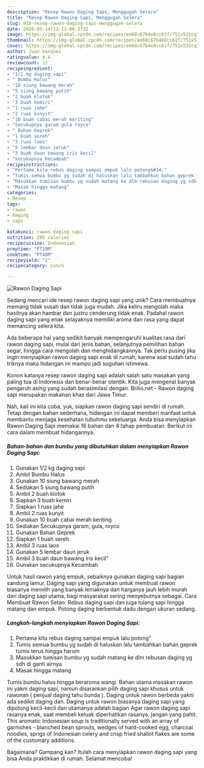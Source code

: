 ```yaml
---
description: "Resep Rawon Daging Sapi, Menggugah Selera"
title: "Resep Rawon Daging Sapi, Menggugah Selera"
slug: 910-resep-rawon-daging-sapi-menggugah-selera
date: 2020-05-14T12:11:00.273Z
image: https://img-global.cpcdn.com/recipes/ee68c67b4e8cc61f/751x532cq70/rawon-daging-sapi-foto-resep-utama.jpg
thumbnail: https://img-global.cpcdn.com/recipes/ee68c67b4e8cc61f/751x532cq70/rawon-daging-sapi-foto-resep-utama.jpg
cover: https://img-global.cpcdn.com/recipes/ee68c67b4e8cc61f/751x532cq70/rawon-daging-sapi-foto-resep-utama.jpg
author: Juan Vasquez
ratingvalue: 4.4
reviewcount: 12
recipeingredient:
- "1/2 kg daging sapi"
- " Bumbu Halus"
- "10 siung bawang merah"
- "5 siung bawang putih"
- "2 buah klotok"
- "3 buah kemiri"
- "1 ruas jahe"
- "2 ruas kunyit"
- "10 buah cabai merah keriting"
- "Secukupnya garam gula royco"
- " Bahan Geprek"
- "1 buah sereh"
- "3 ruas laos"
- "5 lembar daun jeruk"
- "3 buah daun bawang iris kecil"
- "secukupnya Kecambah"
recipeinstructions:
- "Pertama kita rebus daging sampai empuk lalu potong&#34;"
- "Tumis semua bumbu yg sudah di haluskan lalu tambahkan bahan geprek tumis terus hingga harum"
- "Masukkan tumisan bumbu yg sudah matang ke dlm rebusan daging yg sdh di ganti airnya"
- "Masak hingga matang"
categories:
- Resep
tags:
- rawon
- daging
- sapi

katakunci: rawon daging sapi 
nutrition: 205 calories
recipecuisine: Indonesian
preptime: "PT19M"
cooktime: "PT48M"
recipeyield: "2"
recipecategory: Lunch

---
```



![Rawon Daging Sapi](https://img-global.cpcdn.com/recipes/ee68c67b4e8cc61f/751x532cq70/rawon-daging-sapi-foto-resep-utama.jpg)

Sedang mencari ide resep rawon daging sapi yang unik? Cara membuatnya memang tidak susah dan tidak juga mudah. Jika keliru mengolah maka hasilnya akan hambar dan justru cenderung tidak enak. Padahal rawon daging sapi yang enak selayaknya memiliki aroma dan rasa yang dapat memancing selera kita.

Ada beberapa hal yang sedikit banyak mempengaruhi kualitas rasa dari rawon daging sapi, mulai dari jenis bahan, selanjutnya pemilihan bahan segar, hingga cara mengolah dan menghidangkannya. Tak perlu pusing jika ingin menyiapkan rawon daging sapi enak di rumah, karena asal sudah tahu triknya maka hidangan ini mampu jadi suguhan istimewa.

Konon katanya resep rawon daging sapi adalah salah satu masakan yang paling tua di Indonesia dan benar-benar otentik. Kita juga mengenal banyak pengaruh asing yang sudah berasimilasi dengan. Brilio.net - Rawon daging sapi merupakan makanan khas dari Jawa Timur.


Nah, kali ini kita coba, yuk, siapkan rawon daging sapi sendiri di rumah. Tetap dengan bahan sederhana, hidangan ini dapat memberi manfaat untuk membantu menjaga kesehatan tubuhmu sekeluarga. Anda bisa menyiapkan Rawon Daging Sapi memakai 16 bahan dan 4 tahap pembuatan. Berikut ini cara dalam membuat hidangannya.

<!--inarticleads1-->

##### Bahan-bahan dan bumbu yang dibutuhkan dalam menyiapkan Rawon Daging Sapi:

1. Gunakan 1/2 kg daging sapi
1. Ambil  Bumbu Halus
1. Gunakan 10 siung bawang merah
1. Sediakan 5 siung bawang putih
1. Ambil 2 buah klotok
1. Siapkan 3 buah kemiri
1. Siapkan 1 ruas jahe
1. Ambil 2 ruas kunyit
1. Gunakan 10 buah cabai merah keriting
1. Sediakan Secukupnya garam, gula, royco
1. Gunakan  Bahan Geprek
1. Siapkan 1 buah sereh
1. Ambil 3 ruas laos
1. Gunakan 5 lembar daun jeruk
1. Ambil 3 buah daun bawang iris kecil&#34;
1. Gunakan secukupnya Kecambah


Untuk hasil rawon yang empuk, sebaiknya gunakan daging sapi bagian sandung lamur. Daging sapi yang digunakan untuk membuat rawon biasanya memilih yang banyak lemaknya dan harganya jauh lebih murah dari daging sapi utama, bagi masyarakat sering menyebutnya sebagai. Cara Membuat Rawon Setan: Rebus daging sapi dan juga tulang sapi hingga matang dan empuk. Potong daging berbentuk dadu dengan ukuran sedang. 

<!--inarticleads2-->

##### Langkah-langkah menyiapkan Rawon Daging Sapi:

1. Pertama kita rebus daging sampai empuk lalu potong&#34;
1. Tumis semua bumbu yg sudah di haluskan lalu tambahkan bahan geprek tumis terus hingga harum
1. Masukkan tumisan bumbu yg sudah matang ke dlm rebusan daging yg sdh di ganti airnya
1. Masak hingga matang


Tumis bumbu halus hingga beraroma wangi. Bahan utama masakan rawon ini yakni daging sapi, namun disarankan pilih daging sapi khusus untuk rawonan ( penjual daging tahu bunda ). Daging untuk rawon berbeda yakni ada sedikit daging dan. Daging untuk rawon biasanya daging sapi yang dipotong kecil-kecil dan utamanya adalah bagian Agar rawon daging sapi rasanya enak, saat membeli keluak diperhatikan rasanya, jangan yang pahit. This aromatic Indonesian soup is traditionally served with an array of garnishes - blanched bean sprouts, wedges of hard-cooked egg, charcoal noodles, sprigs of Indonesian celery and crisp fried shallot flakes are some of the customary additions. 

Bagaimana? Gampang kan? Itulah cara menyiapkan rawon daging sapi yang bisa Anda praktikkan di rumah. Selamat mencoba!
